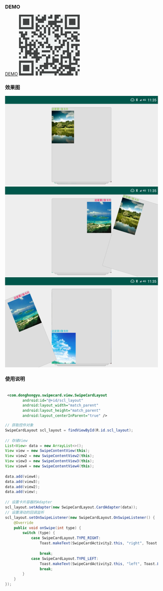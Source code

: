 ### DEMO
[DEMO](https://fir.im/w75u)
![下载链接](https://github.com/MartinDong/SwipeCard/blob/master/screen/demo.png)

### 效果图
![效果图1](https://github.com/MartinDong/SwipeCard/blob/master/screen/device-2020-01-03-113510.png)
![效果图2](https://github.com/MartinDong/SwipeCard/blob/master/screen/device-2020-01-03-113531.png)
![效果图3](https://github.com/MartinDong/SwipeCard/blob/master/screen/device-2020-01-03-113555.png)


### 使用说明
```xml

 <com.donghongyu.swipecard.view.SwipeCardLayout
        android:id="@+id/scl_layout"
        android:layout_width="match_parent"
        android:layout_height="match_parent"
        android:layout_centerInParent="true" />

```

```java
// 获取控件对象
SwipeCardLayout scl_layout = findViewById(R.id.scl_layout);

// 存储View
List<View> data = new ArrayList<>();
View view = new SwipeContentView(this);
View view2 = new SwipeContentView2(this);
View view3 = new SwipeContentView3(this);
View view4 = new SwipeContentView4(this);

data.add(view4);
data.add(view3);
data.add(view2);
data.add(view);

// 设置卡片容器的Adapter
scl_layout.setAdapter(new SwipeCardLayout.CardAdapter(data));
// 设置滑动的回调监听
scl_layout.setOnSwipeListener(new SwipeCardLayout.OnSwipeListener() {
    @Override
    public void onSwipe(int type) {
        switch (type) {
            case SwipeCardLayout.TYPE_RIGHT:
                Toast.makeText(SwipeCardActivity2.this, "right", Toast.LENGTH_SHORT).show();

                break;
            case SwipeCardLayout.TYPE_LEFT:
                Toast.makeText(SwipeCardActivity2.this, "left", Toast.LENGTH_SHORT).show();
                break;
        }
    }
});

```